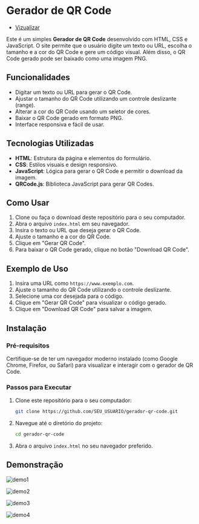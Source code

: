 # Gerador de QR Code

- [Vizualizar](https://pabloedusilva.github.io/Gerador_de_QRCode/)

Este é um simples **Gerador de QR Code** desenvolvido com HTML, CSS e JavaScript. O site permite que o usuário digite um texto ou URL, escolha o tamanho e a cor do QR Code e gere um código visual. Além disso, o QR Code gerado pode ser baixado como uma imagem PNG.

## Funcionalidades

- Digitar um texto ou URL para gerar o QR Code.
- Ajustar o tamanho do QR Code utilizando um controle deslizante (range).
- Alterar a cor do QR Code usando um seletor de cores.
- Baixar o QR Code gerado em formato PNG.
- Interface responsiva e fácil de usar.

## Tecnologias Utilizadas

- **HTML**: Estrutura da página e elementos do formulário.
- **CSS**: Estilos visuais e design responsivo.
- **JavaScript**: Lógica para gerar o QR Code e permitir o download da imagem.
- **QRCode.js**: Biblioteca JavaScript para gerar QR Codes.

## Como Usar

1. Clone ou faça o download deste repositório para o seu computador.
2. Abra o arquivo `index.html` em seu navegador.
3. Insira o texto ou URL que deseja gerar o QR Code.
4. Ajuste o tamanho e a cor do QR Code.
5. Clique em "Gerar QR Code".
6. Para baixar o QR Code gerado, clique no botão "Download QR Code".

## Exemplo de Uso

1. Insira uma URL como `https://www.exemplo.com`.
2. Ajuste o tamanho do QR Code utilizando o controle deslizante.
3. Selecione uma cor desejada para o código.
4. Clique em "Gerar QR Code" para visualizar o código gerado.
5. Clique em "Download QR Code" para salvar a imagem.

## Instalação

### Pré-requisitos

Certifique-se de ter um navegador moderno instalado (como Google Chrome, Firefox, ou Safari) para visualizar e interagir com o gerador de QR Code.

### Passos para Executar

1. Clone este repositório para o seu computador:
    ```bash
    git clone https://github.com/SEU_USUARIO/gerador-qr-code.git
    ```

2. Navegue até o diretório do projeto:
    ```bash
    cd gerador-qr-code
    ```

3. Abra o arquivo `index.html` no seu navegador preferido.

## Demonstração

![demo1](https://github.com/user-attachments/assets/8640d516-c2ca-421b-96d3-2b9c195b0e45)

![demo2](https://github.com/user-attachments/assets/51466ee9-8c6e-4e19-942f-ca15b3b7becb)

![demo3](https://github.com/user-attachments/assets/8ba53234-ce78-4076-b331-fe912bb80b4c)

![demo4](https://github.com/user-attachments/assets/2e924de1-11c3-4058-8507-664ef4ece1e7)










